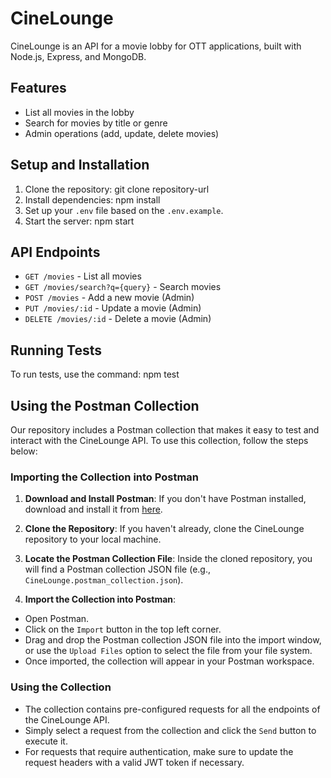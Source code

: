 # CineLounge

CineLounge is an API for a movie lobby for OTT applications, built with Node.js, Express, and MongoDB.

## Features

- List all movies in the lobby
- Search for movies by title or genre
- Admin operations (add, update, delete movies)

## Setup and Installation

1. Clone the repository: git clone repository-url
2. Install dependencies: npm install
3. Set up your `.env` file based on the `.env.example`.
4. Start the server: npm start

## API Endpoints

- `GET /movies` - List all movies
- `GET /movies/search?q={query}` - Search movies
- `POST /movies` - Add a new movie (Admin)
- `PUT /movies/:id` - Update a movie (Admin)
- `DELETE /movies/:id` - Delete a movie (Admin)

## Running Tests

To run tests, use the command: npm test

## Using the Postman Collection

Our repository includes a Postman collection that makes it easy to test and interact with the CineLounge API. To use this collection, follow the steps below:

### Importing the Collection into Postman

1. **Download and Install Postman**: If you don't have Postman installed, download and install it from [here](https://www.postman.com/downloads/).

2. **Clone the Repository**: If you haven't already, clone the CineLounge repository to your local machine.

3. **Locate the Postman Collection File**: Inside the cloned repository, you will find a Postman collection JSON file (e.g., `CineLounge.postman_collection.json`).

4. **Import the Collection into Postman**:
- Open Postman.
- Click on the `Import` button in the top left corner.
- Drag and drop the Postman collection JSON file into the import window, or use the `Upload Files` option to select the file from your file system.
- Once imported, the collection will appear in your Postman workspace.

### Using the Collection

- The collection contains pre-configured requests for all the endpoints of the CineLounge API.
- Simply select a request from the collection and click the `Send` button to execute it.
- For requests that require authentication, make sure to update the request headers with a valid JWT token if necessary.
